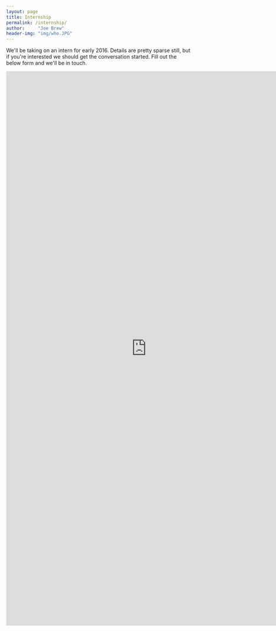 ```yaml
---
layout: page
title: Internship
permalink: /internship/
author:     "Joe Brew"
header-img: "img/who.JPG"
---
```


We'll be taking on an intern for early 2016.  Details are pretty sparse still, but if you're interested we should get the conversation started.  Fill out the below form and we'll be in touch.

<iframe src="https://docs.google.com/forms/d/19Pkj0mUo4OlEaY6fGfLsvTem5ObF2bxHXqTwXuYwT1o/viewform?embedded=true" width="760" height="1500" frameborder="0" marginheight="0" marginwidth="0">Loading...</iframe>